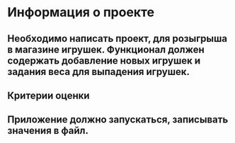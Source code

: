 # Информация о проекте
Необходимо написать проект, для розыгрыша в магазине игрушек. 
Функционал должен содержать добавление новых игрушек и задания веса для выпадения игрушек.
---
## Критерии оценки
Приложение должно запускаться, записывать значения в файл.
---
